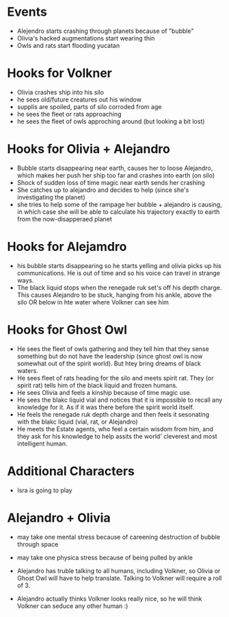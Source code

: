 # Events

- Alejendro starts crashing through planets because of "bubble"
- Olivia's hacked augmentations start wearing thin
- Owls and rats start flooding yucatan

# Hooks for Volkner

- Olivia crashes ship into his silo
- he sees old/future creatures out his window
- supplis are spoiled, parts of silo corroded from age
- he sees the fleet or rats approaching
- he sees the fleet of owls approching around (but looking a bit lost)

# Hooks for Olivia + Alejandro

- Bubble starts disappearing near earth, causes her to loose Alejandro, which makes her push her ship too far and crashes into earth (on silo)
- Shock of sudden loss of time magic near earth sends her crashing
- She catches up to alejandro and decides to help (since she's investigating the planet)
- she tries to help some of the rampage her bubble + alejandro is causing, in which case she will be able to calculate his trajectory exactly to earth from the now-disapperaed planet

# Hooks for Alejamdro

- his bubble starts disappearing so he starts yelling and olivia picks up his communications. He is out of time and so his voice can travel in strange ways.
- The black liquid stops when the renegade ruk set's off his depth charge. This causes Alejandro to be stuck, hanging from his ankle, above the silo OR below in hte water where Volkner can see him

# Hooks for Ghost Owl

- He sees the fleet of owls gathering and they tell him that they sense something but do not have the leadership (since ghost owl is now somewhat out of the spirit world). But htey bring dreams of black waters.
- He sees fleet of rats heading for the silo and meets spirit rat. They (or spirit rat) tells him of the black liquid and frozen humans.
- He sees Olivia and feels a kinship because of time magic use.
- He sees the blakc liquid vial and notices that it is impossible to recall any knowledge for it. As if it was there before the spirit world itself.
- He feels the renegade ruk depth charge and then feels it sesonating with the blakc liquid (vial, rat, or Alejandro)
- He meets the Estate agents, who feel a certain wisdom from him, and they ask for his knowledge to help assits the world' cleverest and most intelligent human.

# Additional Characters

- Isra is going to play

# Alejandro + Olivia

- may take one mental stress because of careening destruction of bubble through space
- may take one physica stress because of being pulled by ankle

- Alejandro has truble talking to all humans, including Volkner, so Olivia or Ghost Owl will have to help translate. Talking to Volkner will require a roll of 3.

- Alejandro actually thinks Volkner looks really nice, so he will think Volkner can seduce any other human :)


